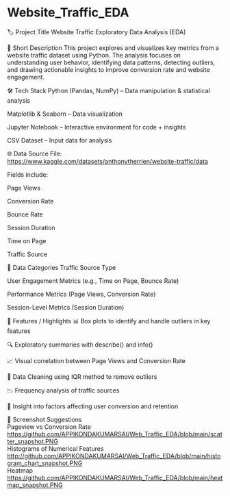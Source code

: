 # Website_Traffic_EDA
🏷️ Project Title
Website Traffic Exploratory Data Analysis (EDA)

📝 Short Description
This project explores and visualizes key metrics from a website traffic dataset using Python. The analysis focuses on understanding user behavior, identifying data patterns, detecting outliers, and drawing actionable insights to improve conversion rate and website engagement.

🛠️ Tech Stack
Python (Pandas, NumPy) – Data manipulation & statistical analysis

Matplotlib & Seaborn – Data visualization

Jupyter Notebook – Interactive environment for code + insights

CSV Dataset – Input data for analysis

🌐 Data Source
File: https://www.kaggle.com/datasets/anthonytherrien/website-traffic/data

Fields include:

Page Views

Conversion Rate

Bounce Rate

Session Duration

Time on Page

Traffic Source

📂 Data Categories
Traffic Source Type

User Engagement Metrics (e.g., Time on Page, Bounce Rate)

Performance Metrics (Page Views, Conversion Rate)

Session-Level Metrics (Session Duration)

🚀 Features / Highlights
📊 Box plots to identify and handle outliers in key features

🔍 Exploratory summaries with describe() and info()

📈 Visual correlation between Page Views and Conversion Rate

🧹 Data Cleaning using IQR method to remove outliers

📉 Frequency analysis of traffic sources

🧠 Insight into factors affecting user conversion and retention

📸 Screenshot Suggestions<br>
Pageview vs Conversion Rate<br>
https://github.com/APPIKONDAKUMARSAI/Web_Traffic_EDA/blob/main/scatter_snapshot.PNG<br>
Histograms of Numerical Features<br>
http://github.com/APPIKONDAKUMARSAI/Web_Traffic_EDA/blob/main/histogram_chart_snapshot.PNG<br>
Heatmap<br>
https://github.com/APPIKONDAKUMARSAI/Web_Traffic_EDA/blob/main/heatmap_snapshot.PNG
